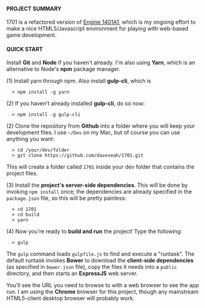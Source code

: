 #### PROJECT SUMMARY

1701 is a refactored version of [Engine 1401A1](https://github.com/daveseah/1401A1), which is my ongoing effort to make a nice HTML5/Javascript environment for playing with web-based game development. 

#### QUICK START

Install **Git** and **Node** if you haven't already. I'm also using **Yarn**, which is an alternative to Node's **npm** package manager. 

(1) Install yarn through npm. Also install **gulp-cli**, which is 
```
  > npm install -g yarn
```

(2) If you haven't already installed **gulp-cli**, do so now:
```
  > npm install -g gulp-cli
```

(2) Clone the repository from **Github** into a folder where you will keep your development files. I use `~/Dev` on my Mac, but of course you can use anything you want:
```
  > cd /your/dev/folder
  > git clone https://github.com/daveseah/1701.git
```

This will create a folder called `1701` inside your dev folder that contains the project files.

(3) Install the **project's server-side dependencies**. This will be done by invoking `npm install` once; the dependencies are already specified in the `package.json` file, so this will be pretty painless:
```
  > cd 1701
  > cd build
  > yarn
```

(4) Now you're ready to **build and run** the project! Type the following: 
```
  > gulp
```

The `gulp` command loads `gulpfile.js` to find and execute a "runtask". The default runtask invokes **Bower** to download the **client-side dependencies** (as specified in `bower.json` file), copy the files it needs into a `public` directory, and then starts an **ExpressJS** web server.

You'll see the URL you need to browse to with a web browser to see the app run. I am using the **Chrome** browser for this project, though any mainstream HTML5-client desktop browser will probably work.

